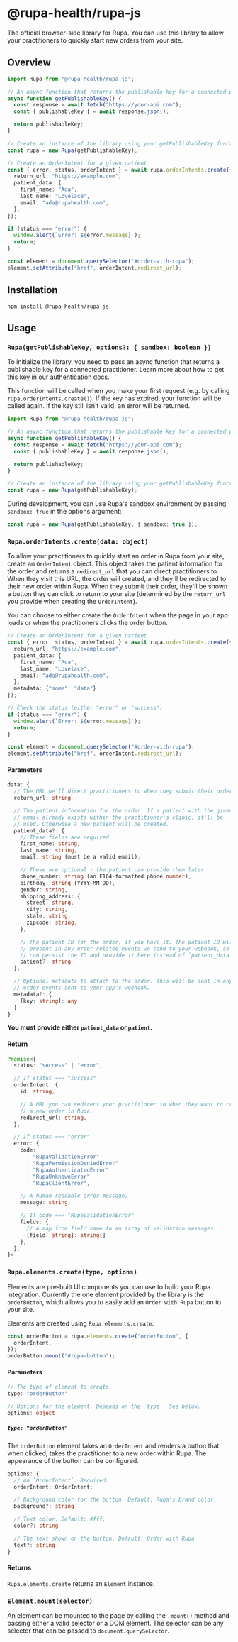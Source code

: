 # @rupa-health/rupa-js
The official browser-side library for Rupa. You can use this library to allow your practitioners to quickly start new orders from your site.

## Overview
```typescript
import Rupa from "@rupa-health/rupa-js";

// An async function that returns the publishable key for a connected practitioner.
async function getPublishableKey() {
  const response = await fetch("https://your-api.com");
  const { publishableKey } = await response.json();

  return publishableKey;
}

// Create an instance of the library using your getPublishableKey function
const rupa = new Rupa(getPublishableKey);

// Create an OrderIntent for a given patient
const { error, status, orderIntent } = await rupa.orderIntents.create({
  return_url: "https://example.com",
  patient_data: {
    first_name: "Ada",
    last_name: "Lovelace",
    email: "ada@rupahealth.com",
  },
});

if (status === "error") {
  window.alert(`Error: ${error.message}`);
  return;
}

const element = document.querySelector("#order-with-rupa");
element.setAttribute("href", orderIntent.redirect_url);
```

## Installation
```
npm install @rupa-health/rupa-js
```

## Usage

### `Rupa(getPublishableKey, options?: { sandbox: boolean })`
To initialize the library, you need to pass an async function that returns a publishable key for a connected practitioner. Learn more about how to get this key in [our authentication docs](https://docs.rupahealth.com/docs/api/ZG9jOjM4ODAzMDU4-authentication-setup).

This function will be called when you make your first request (e.g. by calling `rupa.orderIntents.create()`). If the key has expired, your function will be called again. If the key still isn't valid, an error will be returned.

```typescript
import Rupa from "@rupa-health/rupa-js";

// An async function that returns the publishable key for a connected practitioner.
async function getPublishableKey() {
  const response = await fetch("https://your-api.com");
  const { publishableKey } = await response.json();

  return publishableKey;
}

// Create an instance of the library using your getPublishableKey function
const rupa = new Rupa(getPublishableKey);
```

During development, you can use Rupa's sandbox environment by passing `sandbox: true` in the options argument:

```typescript
const rupa = new Rupa(getPublishableKey, { sandbox: true });
```

### `Rupa.orderIntents.create(data: object)`
To allow your practitioners to quickly start an order in Rupa from your site, create an `OrderIntent` object. This object takes the patient information for the order and returns a `redirect_url` that you can direct practitioners to. When they visit this URL, the order will created, and they'll be redirected to their new order within Rupa. When they submit their order, they'll be shown a button they can click to return to your site (determined by the `return_url` you provide when creating the `OrderIntent`).

You can choose to either create the `OrderIntent` when the page in your app loads or when the practitioners clicks the order button.

```typescript
// Create an OrderIntent for a given patient
const { error, status, orderIntent } = await rupa.orderIntents.create({
  return_url: "https://example.com",
  patient_data: {
    first_name: "Ada",
    last_name: "Lovelace",
    email: "ada@rupahealth.com",
  },
  metadata: {"some": "data"}
});

// Check the status (either "error" or "success")
if (status === "error") {
  window.alert(`Error: ${error.message}`);
  return;
}

const element = document.querySelector("#order-with-rupa");
element.setAttribute("href", orderIntent.redirect_url);
```

#### Parameters
```typescript
data: {
  // The URL we'll direct practitioners to when they submit their order.
  return_url: string

  // The patient information for the order. If a patient with the given
  // email already exists within the practitioner's clinic, it'll be
  // used. Otherwise a new patient will be created.
  patient_data?: {
    // These fields are required
    first_name: string,
    last_name: string,
    email: string (must be a valid email),

    // These are optional - the patient can provide them later
    phone_number: string (an E164-formatted phone number),
    birthday: string (YYYY-MM-DD),
    gender: string,
    shipping_address: {
      street: string,
      city: string,
      state: string,
      zipcode: string,
    },

    // The patient ID for the order, if you have it. The patient ID will be
    // present in any order-related events we send to your webhook, so you
    // can persist the ID and provide it here instead of `patient_data`.
    patient?: string
  },

  // Optional metadata to attach to the order. This will be sent in any
  // order events sent to your app's webhook.
  metadata?: {
    [key: string]: any
  }
}
```

**You must provide either `patient_data` or `patient`.**

#### Return
```typescript
Promise<{
  status: "success" | "error",

  // If status === "success"
  orderIntent: {
    id: string,

    // A URL you can redirect your practitioner to when they want to create
    // a new order in Rupa.
    redirect_url: string,
  },

  // If status === "error"
  error: {
    code:
      | "RupaValidationError"
      | "RupaPermissionDeniedError"
      | "RupaAuthenticatedError"
      | "RupaUnknownError"
      | "RupaClientError",

    // A human-readable error message.
    message: string,

    // If code === "RupaValidationError"
    fields: {
      // A map from field name to an array of validation messages.
      [field: string]: string[]
    },
  },
}>
```


### `Rupa.elements.create(type, options)`
Elements are pre-built UI components you can use to build your Rupa integration. Currently the one element provided by the library is the `orderButton`, which allows you to easily add an `Order with Rupa` button to your site.

Elements are created using `Rupa.elements.create`.

```typescript
const orderButton = rupa.elements.create("orderButton", {
  orderIntent,
});
orderButton.mount("#rupa-button");
```

#### Parameters
```typescript
// The type of element to create.
type: "orderButton"

// Options for the element. Depends on the `type`. See below.
options: object
```

##### `type: "orderButton"`
The `orderButton` element takes an `OrderIntent` and renders a button that when clicked, takes the practitioner to a new order within Rupa. The appearance of the button can be configured.

```typescript
options: {
  // An `OrderIntent`. Required.
  orderIntent: OrderIntent;

  // Background color for the button. Default: Rupa's brand color.
  background?: string

  // Text color. Default: #fff.
  color?: string

  // The text shown on the button. Default: Order with Rupa
  text?: string
}
```

#### Returns
`Rupa.elements.create` returns an `Element` instance.

### `Element.mount(selector)`
An element can be mounted to the page by calling the `.mount()` method and passing either a valid selector or a DOM element. The selector can be any selector that can be passed to `document.querySelector`.
